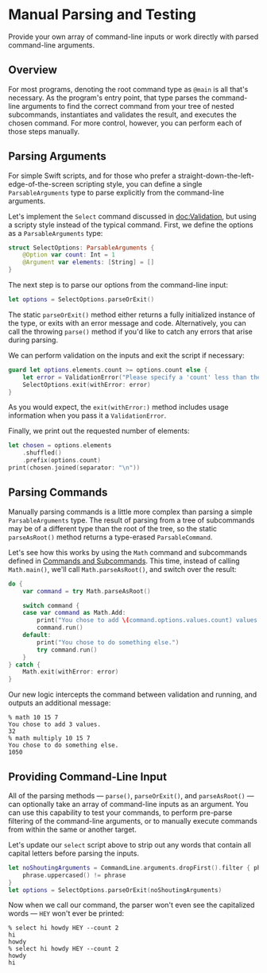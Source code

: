 # Manual Parsing and Testing

Provide your own array of command-line inputs or work directly with parsed command-line arguments.

## Overview

For most programs, denoting the root command type as `@main` is all that's necessary. As the program's entry point, that type parses the command-line arguments to find the correct command from your tree of nested subcommands, instantiates and validates the result, and executes the chosen command. For more control, however, you can perform each of those steps manually.

## Parsing Arguments

For simple Swift scripts, and for those who prefer a straight-down-the-left-edge-of-the-screen scripting style, you can define a single `ParsableArguments` type to parse explicitly from the command-line arguments.

Let's implement the `Select` command discussed in <doc:Validation>, but using a scripty style instead of the typical command. First, we define the options as a `ParsableArguments` type:

```swift
struct SelectOptions: ParsableArguments {
    @Option var count: Int = 1
    @Argument var elements: [String] = []
}
```

The next step is to parse our options from the command-line input:

```swift
let options = SelectOptions.parseOrExit()
```

The static `parseOrExit()` method either returns a fully initialized instance of the type, or exits with an error message and code. Alternatively, you can call the throwing `parse()` method if you'd like to catch any errors that arise during parsing.

We can perform validation on the inputs and exit the script if necessary:

```swift
guard let options.elements.count >= options.count else {
    let error = ValidationError("Please specify a 'count' less than the number of elements.")
    SelectOptions.exit(withError: error)
}
```

As you would expect, the `exit(withError:)` method includes usage information when you pass it a `ValidationError`.

Finally, we print out the requested number of elements:

```swift
let chosen = options.elements
    .shuffled()
    .prefix(options.count)
print(chosen.joined(separator: "\n"))
```

## Parsing Commands

Manually parsing commands is a little more complex than parsing a simple `ParsableArguments` type. The result of parsing from a tree of subcommands may be of a different type than the root of the tree, so the static `parseAsRoot()` method returns a type-erased `ParsableCommand`.

Let's see how this works by using the `Math` command and subcommands defined in [Commands and Subcommands](./CommandsAndSubcommands.md). This time, instead of calling `Math.main()`, we'll call `Math.parseAsRoot()`, and switch over the result:

```swift
do {
    var command = try Math.parseAsRoot()

    switch command {
    case var command as Math.Add:
        print("You chose to add \(command.options.values.count) values.")
        command.run()
    default:
        print("You chose to do something else.")
        try command.run()
    }
} catch {
    Math.exit(withError: error)
}
```
Our new logic intercepts the command between validation and running, and outputs an additional message:

```
% math 10 15 7
You chose to add 3 values.
32
% math multiply 10 15 7
You chose to do something else.
1050
```

## Providing Command-Line Input

All of the parsing methods — `parse()`, `parseOrExit()`, and `parseAsRoot()` — can optionally take an array of command-line inputs as an argument. You can use this capability to test your commands, to perform pre-parse filtering of the command-line arguments, or to manually execute commands from within the same or another target.

Let's update our `select` script above to strip out any words that contain all capital letters before parsing the inputs.

```swift
let noShoutingArguments = CommandLine.arguments.dropFirst().filter { phrase in
    phrase.uppercased() != phrase
}
let options = SelectOptions.parseOrExit(noShoutingArguments)
```

Now when we call our command, the parser won't even see the capitalized words — `HEY` won't ever be printed:

```
% select hi howdy HEY --count 2
hi
howdy
% select hi howdy HEY --count 2
howdy
hi
```
